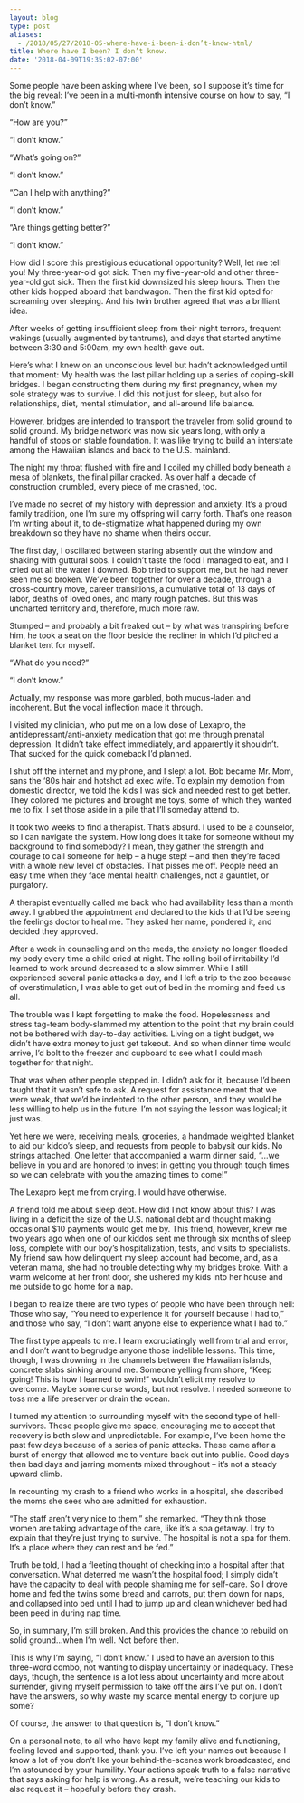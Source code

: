 ```yaml
---
layout: blog
type: post
aliases:
  - /2018/05/27/2018-05-where-have-i-been-i-don’t-know-html/
title: Where have I been? I don’t know.
date: '2018-04-09T19:35:02-07:00'
---
```

Some people have been asking where I’ve been, so I suppose it’s time for the big reveal: I’ve been in a multi-month intensive course on how to say, “I don’t know.”



“How are you?”

“I don’t know.”



“What’s going on?”

“I don’t know.”



“Can I help with anything?”

“I don’t know.”



“Are things getting better?”

“I don’t know.”



How did I score this prestigious educational opportunity? Well, let me tell you! My three-year-old got sick. Then my five-year-old and other three-year-old got sick. Then the first kid downsized his sleep hours. Then the other kids hopped aboard that bandwagon. Then the first kid opted for screaming over sleeping. And his twin brother agreed that was a brilliant idea.



After weeks of getting insufficient sleep from their night terrors, frequent wakings (usually augmented by tantrums), and days that started anytime between 3:30 and 5:00am, my own health gave out.



Here’s what I knew on an unconscious level but hadn’t acknowledged until that moment: My health was the last pillar holding up a series of coping-skill bridges. I began constructing them during my first pregnancy, when my sole strategy was to survive. I did this not just for sleep, but also for relationships, diet, mental stimulation, and all-around life balance.



However, bridges are intended to transport the traveler from solid ground to solid ground. My bridge network was now six years long, with only a handful of stops on stable foundation. It was like trying to build an interstate among the Hawaiian islands and back to the U.S. mainland.



The night my throat flushed with fire and I coiled my chilled body beneath a mesa of blankets, the final pillar cracked. As over half a decade of construction crumbled, every piece of me crashed, too.



I’ve made no secret of my history with depression and anxiety. It’s a proud family tradition, one I’m sure my offspring will carry forth. That’s one reason I’m writing about it, to de-stigmatize what happened during my own breakdown so they have no shame when theirs occur.



The first day, I oscillated between staring absently out the window and shaking with guttural sobs. I couldn’t taste the food I managed to eat, and I cried out all the water I downed. Bob tried to support me, but he had never seen me so broken. We’ve been together for over a decade, through a cross-country move, career transitions, a cumulative total of 13 days of labor, deaths of loved ones, and many rough patches. But this was uncharted territory and, therefore, much more raw.



Stumped – and probably a bit freaked out – by what was transpiring before him, he took a seat on the floor beside the recliner in which I’d pitched a blanket tent for myself.



“What do you need?”

“I don’t know.”



Actually, my response was more garbled, both mucus-laden and incoherent. But the vocal inflection made it through.



I visited my clinician, who put me on a low dose of Lexapro, the antidepressant/anti-anxiety medication that got me through prenatal depression. It didn’t take effect immediately, and apparently it shouldn’t. That sucked for the quick comeback I’d planned.



I shut off the internet and my phone, and I slept a lot. Bob became Mr. Mom, sans the ‘80s hair and hotshot ad exec wife. To explain my demotion from domestic director, we told the kids I was sick and needed rest to get better. They colored me pictures and brought me toys, some of which they wanted me to fix. I set those aside in a pile that I’ll someday attend to.



It took two weeks to find a therapist. That’s absurd. I used to be a counselor, so I can navigate the system. How long does it take for someone without my background to find somebody? I mean, they gather the strength and courage to call someone for help – a huge step! – and then they’re faced with a whole new level of obstacles. That pisses me off. People need an easy time when they face mental health challenges, not a gauntlet, or purgatory.



A therapist eventually called me back who had availability less than a month away. I grabbed the appointment and declared to the kids that I’d be seeing the feelings doctor to heal me. They asked her name, pondered it, and decided they approved.



After a week in counseling and on the meds, the anxiety no longer flooded my body every time a child cried at night. The rolling boil of irritability I’d learned to work around decreased to a slow simmer. While I still experienced several panic attacks a day, and I left a trip to the zoo because of overstimulation, I was able to get out of bed in the morning and feed us all.



The trouble was I kept forgetting to make the food. Hopelessness and stress tag-team body-slammed my attention to the point that my brain could not be bothered with day-to-day activities. Living on a tight budget, we didn’t have extra money to just get takeout. And so when dinner time would arrive, I’d bolt to the freezer and cupboard to see what I could mash together for that night.



That was when other people stepped in. I didn’t ask for it, because I’d been taught that it wasn’t safe to ask. A request for assistance meant that we were weak, that we’d be indebted to the other person, and they would be less willing to help us in the future. I’m not saying the lesson was logical; it just was.



Yet here we were, receiving meals, groceries, a handmade weighted blanket to aid our kiddo’s sleep, and requests from people to babysit our kids. No strings attached. One letter that accompanied a warm dinner said, “…we believe in you and are honored to invest in getting you through tough times so we can celebrate with you the amazing times to come!”



The Lexapro kept me from crying. I would have otherwise.



A friend told me about sleep debt. How did I not know about this? I was living in a deficit the size of the U.S. national debt and thought making occasional $10 payments would get me by. This friend, however, knew me two years ago when one of our kiddos sent me through six months of sleep loss, complete with our boy’s hospitalization, tests, and visits to specialists. My friend saw how delinquent my sleep account had become, and, as a veteran mama, she had no trouble detecting why my bridges broke. With a warm welcome at her front door, she ushered my kids into her house and me outside to go home for a nap.



I began to realize there are two types of people who have been through hell: Those who say, “You need to experience it for yourself because I had to,” and those who say, “I don’t want anyone else to experience what I had to.”



The first type appeals to me. I learn excruciatingly well from trial and error, and I don’t want to begrudge anyone those indelible lessons. This time, though, I was drowning in the channels between the Hawaiian islands, concrete slabs sinking around me. Someone yelling from shore, “Keep going! This is how I learned to swim!” wouldn’t elicit my resolve to overcome. Maybe some curse words, but not resolve. I needed someone to toss me a life preserver or drain the ocean.



I turned my attention to surrounding myself with the second type of hell-survivors. These people give me space, encouraging me to accept that recovery is both slow and unpredictable. For example, I’ve been home the past few days because of a series of panic attacks. These came after a burst of energy that allowed me to venture back out into public. Good days then bad days and jarring moments mixed throughout – it’s not a steady upward climb.



In recounting my crash to a friend who works in a hospital, she described the moms she sees who are admitted for exhaustion.



“The staff aren’t very nice to them,” she remarked. “They think those women are taking advantage of the care, like it’s a spa getaway. I try to explain that they’re just trying to survive. The hospital is not a spa for them. It’s a place where they can rest and be fed.”



Truth be told, I had a fleeting thought of checking into a hospital after that conversation. What deterred me wasn’t the hospital food; I simply didn’t have the capacity to deal with people shaming me for self-care. So I drove home and fed the twins some bread and carrots, put them down for naps, and collapsed into bed until I had to jump up and clean whichever bed had been peed in during nap time.



So, in summary, I’m still broken. And this provides the chance to rebuild on solid ground…when I’m well. Not before then.



This is why I’m saying, “I don’t know.” I used to have an aversion to this three-word combo, not wanting to display uncertainty or inadequacy. These days, though, the sentence is a lot less about uncertainty and more about surrender, giving myself permission to take off the airs I’ve put on. I don’t have the answers, so why waste my scarce mental energy to conjure up some?



Of course, the answer to that question is, “I don’t know.”



On a personal note, to all who have kept my family alive and functioning, feeling loved and supported, thank you. I’ve left your names out because I know a lot of you don’t like your behind-the-scenes work broadcasted, and I’m astounded by your humility. Your actions speak truth to a false narrative that says asking for help is wrong. As a result, we’re teaching our kids to also request it – hopefully before they crash.
